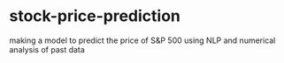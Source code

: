 # stock-price-prediction
making a model to predict the price of S&amp;P 500 using NLP and numerical analysis of past data

